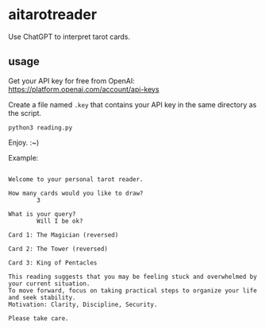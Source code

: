 # aitarotreader
Use ChatGPT to interpret tarot cards.

## usage
Get your API key for free from OpenAI: https://platform.openai.com/account/api-keys

Create a file named `.key` that contains your API key in the same directory as the script.

```python3 reading.py```

Enjoy. :~) 

Example:
```>python ./reading.py

Welcome to your personal tarot reader.

How many cards would you like to draw?
        3

What is your query?
        Will I be ok?

Card 1: The Magician (reversed)

Card 2: The Tower (reversed)

Card 3: King of Pentacles

This reading suggests that you may be feeling stuck and overwhelmed by your current situation.
To move forward, focus on taking practical steps to organize your life and seek stability.
Motivation: Clarity, Discipline, Security.

Please take care.
```
